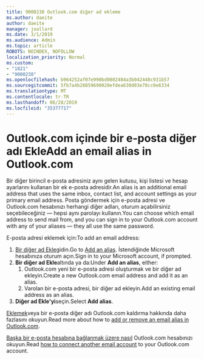 ```yaml
---
title: 9000238 Outlook.com diğer ad ekleme
ms.author: daeite
author: daeite
manager: joallard
ms.date: 3/1/2019
ms.audience: Admin
ms.topic: article
ROBOTS: NOINDEX, NOFOLLOW
localization_priority: Normal
ms.custom:
- "1821"
- "9000238"
ms.openlocfilehash: b964252af07e990bd0802484a3b042448c931b57
ms.sourcegitcommit: 5fb7a4b28859690020efdea630d03e70cc0e6334
ms.translationtype: MT
ms.contentlocale: tr-TR
ms.lasthandoff: 06/28/2019
ms.locfileid: "35377717"
---
```

# <a name="add-an-email-alias-in-outlookcom"></a><span data-ttu-id="bcc2e-102">Outlook.com içinde bir e-posta diğer adı Ekle</span><span class="sxs-lookup"><span data-stu-id="bcc2e-102">Add an email alias in Outlook.com</span></span>

<span data-ttu-id="bcc2e-103">Bir diğer birincil e-posta adresiniz aynı gelen kutusu, kişi listesi ve hesap ayarlarını kullanan bir ek e-posta adresidir.</span><span class="sxs-lookup"><span data-stu-id="bcc2e-103">An alias is an additional email address that uses the same inbox, contact list, and account settings as your primary email address.</span></span> <span data-ttu-id="bcc2e-104">Posta göndermek için e-posta adresi ve Outlook.com hesabınızı herhangi diğer adları, oturum açabilirsiniz seçebileceğiniz — hepsi aynı parolayı kullanın.</span><span class="sxs-lookup"><span data-stu-id="bcc2e-104">You can choose which email address to send mail from, and you can sign in to your Outlook.com account with any of your aliases — they all use the same password.</span></span>

<span data-ttu-id="bcc2e-105">E-posta adresi eklemek için:</span><span class="sxs-lookup"><span data-stu-id="bcc2e-105">To add an email address:</span></span>

1. <span data-ttu-id="bcc2e-106">[Bir diğer ad Ekle](https://go.microsoft.com/fwlink/p/?linkid=864833)gidin.</span><span class="sxs-lookup"><span data-stu-id="bcc2e-106">Go to [Add an alias](https://go.microsoft.com/fwlink/p/?linkid=864833).</span></span> <span data-ttu-id="bcc2e-107">İstendiğinde Microsoft hesabınıza oturum açın.</span><span class="sxs-lookup"><span data-stu-id="bcc2e-107">Sign in to your Microsoft account, if prompted.</span></span>
2. <span data-ttu-id="bcc2e-108">**Bir diğer ad Ekle**altında ya da:</span><span class="sxs-lookup"><span data-stu-id="bcc2e-108">Under **Add an alias**, either:</span></span>
    1. <span data-ttu-id="bcc2e-109">Outlook.com yeni bir e-posta adresi oluşturmak ve bir diğer ad ekleyin.</span><span class="sxs-lookup"><span data-stu-id="bcc2e-109">Create a new Outlook.com email address and add it as an alias.</span></span>
    2. <span data-ttu-id="bcc2e-110">Varolan bir e-posta adresi, bir diğer ad ekleyin.</span><span class="sxs-lookup"><span data-stu-id="bcc2e-110">Add an existing email address as an alias.</span></span>
3. <span data-ttu-id="bcc2e-111">**Diğer ad Ekle'yi**seçin.</span><span class="sxs-lookup"><span data-stu-id="bcc2e-111">Select **Add alias**.</span></span>

<span data-ttu-id="bcc2e-112">[Eklemek](https://support.office.com/article/459b1989-356d-40fa-a689-8f285b13f1f2)veya bir e-posta diğer adı Outlook.com kaldırma hakkında daha fazlasını okuyun.</span><span class="sxs-lookup"><span data-stu-id="bcc2e-112">Read more about how to [add or remove an email alias in Outlook.com](https://support.office.com/article/459b1989-356d-40fa-a689-8f285b13f1f2).</span></span>  

<span data-ttu-id="bcc2e-113">[Başka bir e-posta hesabına bağlanmak üzere nasıl](https://support.office.com/article/c5224df4-5885-4e79-91ba-523aa743f0ba) Outlook.com hesabınızı okuyun.</span><span class="sxs-lookup"><span data-stu-id="bcc2e-113">Read [how to connect another email account](https://support.office.com/article/c5224df4-5885-4e79-91ba-523aa743f0ba) to your Outlook.com account.</span></span>